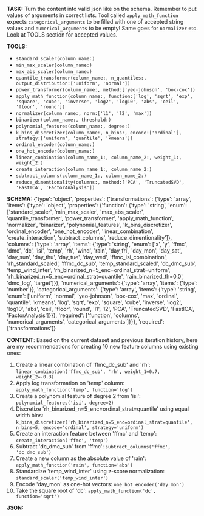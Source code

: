 **TASK:**
Turn the content into valid json like on the schema.
Remember to put values of arguments in correct lists.
Tool called `apply_math_function` expects `categorical_arguments` to be filled with one of accepted string values and `numerical_arguments` to be empty! Same goes for `normalizer` etc. Look at TOOLS section for accepted values.

**TOOLS:**
- `standard_scaler(column_name:)`
- `min_max_scaler(column_name:)`
- `max_abs_scaler(column_name:)`
- `quantile_transformer(column_name:, n_quantiles:, output_distribution:['uniform', 'normal'])`
- `power_transformer(column_name:, method:['yeo-johnson', 'box-cox'])`
- `apply_math_function(column_name:, function:['log', 'sqrt', 'exp', 'square', 'cube', 'inverse', 'log2', 'log10', 'abs', 'ceil', 'floor', 'round'])`
- `normalizer(column_name:, norm:['l1', 'l2', 'max'])`
- `binarizer(column_name:, threshold:)`
- `polynomial_features(column_name:, degree:)`
- `k_bins_discretizer(column_name:, n_bins:, encode:['ordinal'], strategy:['uniform', 'quantile', 'kmeans'])`
- `ordinal_encoder(column_name:)`
- `one_hot_encoder(column_name:)`
- `linear_combination(column_name_1:, column_name_2:, weight_1:, weight_2:)`
- `create_interaction(column_name_1:, column_name_2:)`
- `subtract_columns(column_name_1:, column_name_2:)`
- `reduce_dimentionality(columns:, method:['PCA', 'TruncatedSVD', 'FastICA', 'FactorAnalysis'])`

**SCHEMA:**
{'type': 'object', 'properties': {'transformations': {'type': 'array', 'items': {'type': 'object', 'properties': {'function': {'type': 'string', 'enum': ['standard_scaler', 'min_max_scaler', 'max_abs_scaler', 'quantile_transformer', 'power_transformer', 'apply_math_function', 'normalizer', 'binarizer', 'polynomial_features', 'k_bins_discretizer', 'ordinal_encoder', 'one_hot_encoder', 'linear_combination', 'create_interaction', 'subtract_columns', 'reduce_dimentionality']}, 'columns': {'type': 'array', 'items': {'type': 'string', 'enum': ['x', 'y', 'ffmc', 'dmc', 'dc', 'isi', 'temp', 'rh', 'wind', 'rain', 'day_fri', 'day_mon', 'day_sat', 'day_sun', 'day_thu', 'day_tue', 'day_wed', 'ffmc_isi_combination', 'rh_standard_scaled', 'ffmc_dc_sub', 'temp_standard_scaled', 'dc_dmc_sub', 'temp_wind_inter', 'rh_binarized_n=5_enc=ordinal_strat=uniform', 'rh_binarized_n=5_enc=ordinal_strat=quantile', 'rain_binarized_th=0.0', 'dmc_log', 'target']}}, 'numerical_arguments': {'type': 'array', 'items': {'type': 'number'}}, 'categorical_arguments': {'type': 'array', 'items': {'type': 'string', 'enum': ['uniform', 'normal', 'yeo-johnson', 'box-cox', 'max', 'ordinal', 'quantile', 'kmeans', 'log', 'sqrt', 'exp', 'square', 'cube', 'inverse', 'log2', 'log10', 'abs', 'ceil', 'floor', 'round', 'l1', 'l2', 'PCA', 'TruncatedSVD', 'FastICA', 'FactorAnalysis']}}}, 'required': ['function', 'columns', 'numerical_arguments', 'categorical_arguments']}}}, 'required': ['transformations']}

**CONTENT**:
 Based on the current dataset and previous iteration history, here are my recommendations for creating 10 new feature columns using existing ones:

1. Create a linear combination of 'ffmc_dc_sub' and 'rh': `linear_combination('ffmc_dc_sub', 'rh', weight_1=0.7, weight_2=-0.3)`
2. Apply log transformation on 'temp' column: `apply_math_function('temp', function='log')`
3. Create a polynomial feature of degree 2 from 'isi': `polynomial_features('isi', degree=2)`
4. Discretize 'rh_binarized_n=5_enc=ordinal_strat=quantile' using equal width bins: `k_bins_discretizer('rh_binarized_n=5_enc=ordinal_strat=quantile', n_bins=5, encode='ordinal', strategy='uniform')`
5. Create an interaction feature between 'ffmc' and 'temp': `create_interaction('ffmc', 'temp')`
6. Subtract 'dc_dmc_sub' from 'ffmc': `subtract_columns('ffmc', 'dc_dmc_sub')`
7. Create a new column as the absolute value of 'rain': `apply_math_function('rain', function='abs')`
8. Standardize 'temp_wind_inter' using z-score normalization: `standard_scaler('temp_wind_inter')`
9. Encode 'day_mon' as one-hot vectors: `one_hot_encoder('day_mon')`
10. Take the square root of 'dc': `apply_math_function('dc', function='sqrt')`

**JSON:**
